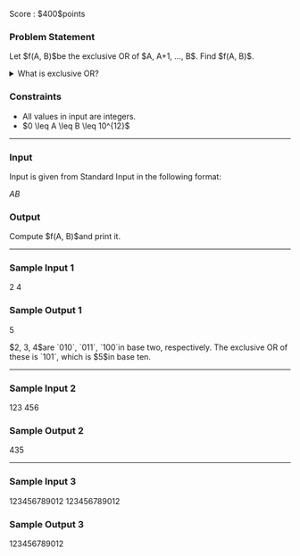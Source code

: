 
<div>

<span>

<span>

<p>
Score : $400$points
</p>

<div>

<section>

### **Problem Statement**

<p>
Let $f(A, B)$be the exclusive OR of $A, A+1, ..., B$. Find $f(A, B)$.
</p>

<p>

</p>

<details>

<summary>
What is exclusive OR?
</summary>

<p>

</p>

<p>
The bitwise exclusive OR of integers $c_1, c_2, ..., c_n$(let us call it $y$) is defined as follows:
</p>

<ul>

<li>
When $y$is written in base two, the digit in the $2^k$'s place ($k \geq 0$) is $1$if, the number of integers among $c_1, c_2, ...c_m$whose binary representations have $1$in the $2^k$'s place, is odd, and $0$if that count is even.
</li>

</ul>

<p>
For example, the exclusive OR of $3$and $5$is $6$. (When written in base two: the exclusive OR of `011`and `101`is `110`.)
</p>

<p>

</p>

</details>

<p>

</p>

</section>

</div>

<div>

<section>

### **Constraints**

<ul>

<li>
All values in input are integers.
</li>

<li>
$0 \leq A \leq B \leq 10^{12}$
</li>

</ul>

</section>

</div>

---

<div>

<div>

<section>

### **Input**

<p>
Input is given from Standard Input in the following format:
</p>

<div>

$A$$B$
</div>

</section>

</div>

<div>

<section>

### **Output**

<p>
Compute $f(A, B)$and print it.
</p>

</section>

</div>

</div>

---

<div>

<section>

### **Sample Input 1**

<div>

2 4

</div>

</section>

</div>

<div>

<section>

### **Sample Output 1**

<div>

5

</div>

<p>
$2, 3, 4$are `010`, `011`, `100`in base two, respectively.
The exclusive OR of these is `101`, which is $5$in base ten.
</p>

</section>

</div>

---

<div>

<section>

### **Sample Input 2**

<div>

123 456

</div>

</section>

</div>

<div>

<section>

### **Sample Output 2**

<div>

435

</div>

</section>

</div>

---

<div>

<section>

### **Sample Input 3**

<div>

123456789012 123456789012

</div>

</section>

</div>

<div>

<section>

### **Sample Output 3**

<div>

123456789012

</div>

</section>

</div>

</span>

</span>

</div>
